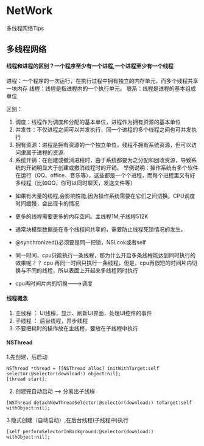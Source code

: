 # NetWork
多线程网络Tips

## 多线程网络

#### 线程和进程的区别？一个程序至少有一个进程,一个进程至少有一个线程
进程：一个程序的一次运行，在执行过程中拥有独立的内存单元，而多个线程共享一块内存
线程：线程是指进程内的一个执行单元。
联系：线程是进程的基本组成单位

区别：
1. 调度：线程作为调度和分配的基本单位，进程作为拥有资源的基本单位
2. 并发性：不仅进程之间可以并发执行，同一个进程的多个线程之间也可并发执行
3. 拥有资源：进程是拥有资源的一个独立单位，线程不拥有系统资源，但可以访问隶属于进程的资源.
4. 系统开销：在创建或撤消进程时，由于系统都要为之分配和回收资源，导致系统的开销明显大于创建或撤消线程时的开销。
举例说明：操作系统有多个软件在运行（QQ、office、音乐等），这些都是一个个进程，而每个进程里又有好多线程（比如QQ，你可以同时聊天，发送文件等）

* 如果有大量的线程,会影响性能,因为操作系统需要在它们之间切换。CPU调度时间缓慢，会出现卡的情况
* 更多的线程需要更多的内存空间。主线程1M,子线程512K
* 通常块模型数据是在多个线程间共享的，需要防止线程死锁情况的发生。
* @synchronized()必须要是同一把锁，NSLcok或者self

*  同一时间，cpu只能执行一条线程，那为什么开启多条线程能达到同时执行的效果呢？？
cpu 再同一时间只执行一条线程，但是，cpu再很短的时间片内切换与不同的线程，所以表面上开起来多线程同时执行
*  cpu再时间片内的切换--->调度

#### 线程概念

1. 主线程 ： UI线程，显示、刷新UI界面，处理UI控件的事件
2. 子线程 ： 后台线程，异步线程
3. 不要把耗时的操作放在主线程，要放在子线程中执行

#### NSThread

1.先创建，后启动
```objc
NSThread *thread = [[NSThread alloc] initWithTarget:self selector:@selector(download:) object:nil];
[thread start];
```

2. 创建完自动启动 --> 分离出子线程
```objc
[NSThread detachNewThreadSelector:@selector(download:) toTarget:self withObject:nil];
```

3.隐式创建（自动启动）,在后台线程(子线程中)执行
```objc
[self performSelectorInBackground:@selector(download:) withObject:nil];
```





